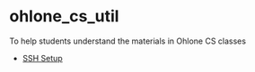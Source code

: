 # ohlone_cs_util
To help students understand the materials in Ohlone CS classes

- [SSH Setup](./ssh_setup)
